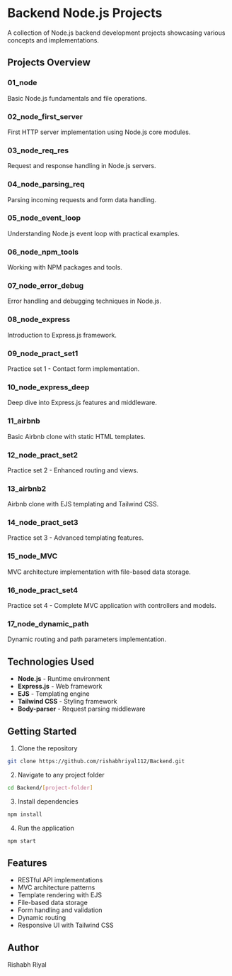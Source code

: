 # Backend Node.js Projects

A collection of Node.js backend development projects showcasing various concepts and implementations.

## Projects Overview

### 01_node
Basic Node.js fundamentals and file operations.

### 02_node_first_server
First HTTP server implementation using Node.js core modules.

### 03_node_req_res
Request and response handling in Node.js servers.

### 04_node_parsing_req
Parsing incoming requests and form data handling.

### 05_node_event_loop
Understanding Node.js event loop with practical examples.

### 06_node_npm_tools
Working with NPM packages and tools.

### 07_node_error_debug
Error handling and debugging techniques in Node.js.

### 08_node_express
Introduction to Express.js framework.

### 09_node_pract_set1
Practice set 1 - Contact form implementation.

### 10_node_express_deep
Deep dive into Express.js features and middleware.

### 11_airbnb
Basic Airbnb clone with static HTML templates.

### 12_node_pract_set2
Practice set 2 - Enhanced routing and views.

### 13_airbnb2
Airbnb clone with EJS templating and Tailwind CSS.

### 14_node_pract_set3
Practice set 3 - Advanced templating features.

### 15_node_MVC
MVC architecture implementation with file-based data storage.

### 16_node_pract_set4
Practice set 4 - Complete MVC application with controllers and models.

### 17_node_dynamic_path
Dynamic routing and path parameters implementation.

## Technologies Used

- **Node.js** - Runtime environment
- **Express.js** - Web framework
- **EJS** - Templating engine
- **Tailwind CSS** - Styling framework
- **Body-parser** - Request parsing middleware

## Getting Started

1. Clone the repository
```bash
git clone https://github.com/rishabhriyal112/Backend.git
```

2. Navigate to any project folder
```bash
cd Backend/[project-folder]
```

3. Install dependencies
```bash
npm install
```

4. Run the application
```bash
npm start
```

## Features

- RESTful API implementations
- MVC architecture patterns
- Template rendering with EJS
- File-based data storage
- Form handling and validation
- Dynamic routing
- Responsive UI with Tailwind CSS

## Author

Rishabh Riyal